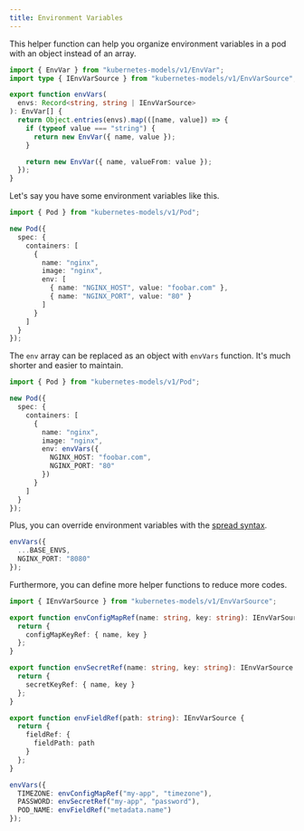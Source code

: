 ```yaml
---
title: Environment Variables
---
```


This helper function can help you organize environment variables in a pod with an object instead of an array.

```ts ts2js
import { EnvVar } from "kubernetes-models/v1/EnvVar";
import type { IEnvVarSource } from "kubernetes-models/v1/EnvVarSource";

export function envVars(
  envs: Record<string, string | IEnvVarSource>
): EnvVar[] {
  return Object.entries(envs).map(([name, value]) => {
    if (typeof value === "string") {
      return new EnvVar({ name, value });
    }

    return new EnvVar({ name, valueFrom: value });
  });
}
```

Let's say you have some environment variables like this.

```ts ts2js
import { Pod } from "kubernetes-models/v1/Pod";

new Pod({
  spec: {
    containers: [
      {
        name: "nginx",
        image: "nginx",
        env: [
          { name: "NGINX_HOST", value: "foobar.com" },
          { name: "NGINX_PORT", value: "80" }
        ]
      }
    ]
  }
});
```

The `env` array can be replaced as an object with `envVars` function. It's much shorter and easier to maintain.

```ts ts2js
import { Pod } from "kubernetes-models/v1/Pod";

new Pod({
  spec: {
    containers: [
      {
        name: "nginx",
        image: "nginx",
        env: envVars({
          NGINX_HOST: "foobar.com",
          NGINX_PORT: "80"
        })
      }
    ]
  }
});
```

Plus, you can override environment variables with the [spread syntax](https://developer.mozilla.org/zh-TW/docs/Web/JavaScript/Reference/Operators/Spread_syntax).

```ts
envVars({
  ...BASE_ENVS,
  NGINX_PORT: "8080"
});
```

Furthermore, you can define more helper functions to reduce more codes.

```ts ts2js
import { IEnvVarSource } from "kubernetes-models/v1/EnvVarSource";

export function envConfigMapRef(name: string, key: string): IEnvVarSource {
  return {
    configMapKeyRef: { name, key }
  };
}

export function envSecretRef(name: string, key: string): IEnvVarSource {
  return {
    secretKeyRef: { name, key }
  };
}

export function envFieldRef(path: string): IEnvVarSource {
  return {
    fieldRef: {
      fieldPath: path
    }
  };
}
```

```ts
envVars({
  TIMEZONE: envConfigMapRef("my-app", "timezone"),
  PASSWORD: envSecretRef("my-app", "password"),
  POD_NAME: envFieldRef("metadata.name")
});
```
